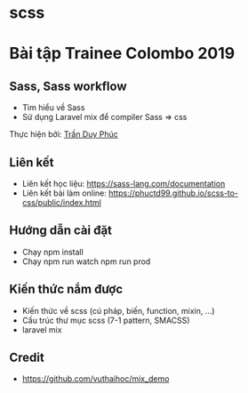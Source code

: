# scss
# Bài tập Trainee Colombo 2019

## Sass, Sass workflow

- Tìm hiểu về Sass
- Sử dụng Laravel mix để compiler Sass => css

Thực hiện bởi: [Trần Duy Phúc](https://github.com/phuctd99)

## Liên kết

- Liên kết học liệu: https://sass-lang.com/documentation
- Liên kết bài làm online: https://phuctd99.github.io/scss-to-css/public/index.html
      

## Hướng dẫn cài đặt

- Chạy npm install
- Chạy npm run watch 
        npm run prod

## Kiến thức nắm được

- Kiến thức về scss (cú pháp, biến, function, mixin, ...)
- Cấu trúc thư mục scss (7-1 pattern, SMACSS)
- laravel mix 

## Credit

- https://github.com/vuthaihoc/mix_demo
